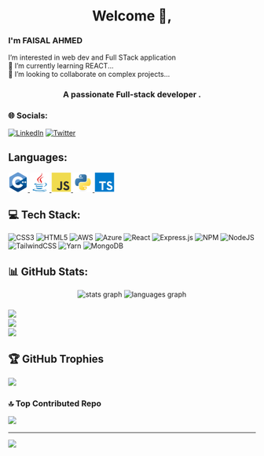 <h1 align="center">Welcome 👋, </h1>
<h3>I'm FAISAL AHMED</h3>
I’m interested in web dev and Full STack application<br>🌱 I’m currently learning REACT...<br>💞️ I’m looking to collaborate on complex projects...
<h3 align="center">A passionate Full-stack developer .</h3>

### 🌐 Socials:

[![LinkedIn](https://img.shields.io/badge/LinkedIn-%230077B5.svg?logo=linkedin&logoColor=white)](https://linkedin.com/in/faisal-ahmed-695300236) [![Twitter](https://img.shields.io/badge/Twitter-%231DA1F2.svg?logo=Twitter&logoColor=white)](https://twitter.com/Faisal_Ahmed_89)

## Languages:
<p align="left"> <a href="https://www.w3schools.com/cpp/" target="_blank" rel="noreferrer"> <img src="https://raw.githubusercontent.com/devicons/devicon/master/icons/cplusplus/cplusplus-original.svg" alt="cplusplus" width="40" height="40"/> </a>  <a href="https://www.java.com" target="_blank" rel="noreferrer"> <img src="https://raw.githubusercontent.com/devicons/devicon/master/icons/java/java-original.svg" alt="java" width="40" height="40"/> </a> <a href="https://developer.mozilla.org/en-US/docs/Web/JavaScript" target="_blank" rel="noreferrer"> <img src="https://raw.githubusercontent.com/devicons/devicon/master/icons/javascript/javascript-original.svg" alt="javascript" width="40" height="40"/> </a>   <a href="https://www.python.org" target="_blank" rel="noreferrer"> <img src="https://raw.githubusercontent.com/devicons/devicon/master/icons/python/python-original.svg" alt="python" width="40" height="40"/> </a> <a href="https://www.typescriptlang.org/" target="_blank" rel="noreferrer"> <img src="https://raw.githubusercontent.com/devicons/devicon/master/icons/typescript/typescript-original.svg" alt="typescript" width="40" height="40"/> </a> </p>


## 💻 Tech Stack:

![CSS3](https://img.shields.io/badge/css3-%231572B6.svg?style=for-the-badge&logo=css3&logoColor=white) ![HTML5](https://img.shields.io/badge/html5-%23E34F26.svg?style=for-the-badge&logo=html5&logoColor=white)  ![AWS](https://img.shields.io/badge/AWS-%23FF9900.svg?style=for-the-badge&logo=amazon-aws&logoColor=white) ![Azure](https://img.shields.io/badge/azure-%230072C6.svg?style=for-the-badge&logo=azure-devops&logoColor=white) ![React](https://img.shields.io/badge/react-%2320232a.svg?style=for-the-badge&logo=react&logoColor=%2361DAFB) ![Express.js](https://img.shields.io/badge/express.js-%23404d59.svg?style=for-the-badge&logo=express&logoColor=%2361DAFB) ![NPM](https://img.shields.io/badge/NPM-%23000000.svg?style=for-the-badge&logo=npm&logoColor=white) ![NodeJS](https://img.shields.io/badge/node.js-6DA55F?style=for-the-badge&logo=node.js&logoColor=white) ![TailwindCSS](https://img.shields.io/badge/tailwindcss-%2338B2AC.svg?style=for-the-badge&logo=tailwind-css&logoColor=white) ![Yarn](https://img.shields.io/badge/yarn-%232C8EBB.svg?style=for-the-badge&logo=yarn&logoColor=white) ![MongoDB](https://img.shields.io/badge/MongoDB-%234ea94b.svg?style=for-the-badge&logo=mongodb&logoColor=white)

## 📊 GitHub Stats:
<div align="center">
  <img src="https://github-readme-stats.vercel.app/api?username=Faisal-8898&hide_title=false&hide_rank=false&show_icons=true&include_all_commits=true&count_private=true&disable_animations=false&theme=dracula&locale=en&hide_border=false&order=1" height="150" alt="stats graph"  />
  <img src="https://github-readme-stats.vercel.app/api/top-langs?username=Faisal-8898&locale=en&hide_title=false&layout=compact&card_width=320&langs_count=5&theme=dracula&hide_border=false&order=2" height="150" alt="languages graph"  />
</div>

###

![](https://github-readme-stats.vercel.app/api?username=Faisal-8898&theme=dark&hide_border=false&include_all_commits=false&count_private=false)<br/>
![](https://github-readme-streak-stats.herokuapp.com/?user=Faisal-8898&theme=dark&hide_border=false)<br/>
![](https://github-readme-stats.vercel.app/api/top-langs/?username=Faisal-8898&theme=dark&hide_border=false&include_all_commits=false&count_private=false&layout=compact)

## 🏆 GitHub Trophies

![](https://github-profile-trophy.vercel.app/?username=Faisal-8898&theme=discord&no-frame=false&no-bg=false&margin-w=4)



### 🔝 Top Contributed Repo

![](https://github-contributor-stats.vercel.app/api?username=Faisal-8898&limit=5&theme=dark&combine_all_yearly_contributions=true)

---

[![](https://visitcount.itsvg.in/api?id=Faisal-8898&icon=0&color=0)](https://visitcount.itsvg.in)

<!-- Proudly created with GPRM ( https://gprm.itsvg.in ) -->
